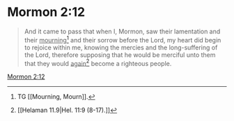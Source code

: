 # Mormon 2:12

> And it came to pass that when I, Mormon, saw their lamentation and their <u>mourning</u>[^a] and their sorrow before the Lord, my heart did begin to rejoice within me, knowing the mercies and the long-suffering of the Lord, therefore supposing that he would be merciful unto them that they would <u>again</u>[^b] become a righteous people.

[Mormon 2:12](https://www.churchofjesuschrist.org/study/scriptures/bofm/morm/2?lang=eng&id=p12#p12)


[^a]: TG [[Mourning, Mourn]].
[^b]: [[Helaman 11.9|Hel. 11:9 (8-17).]]
